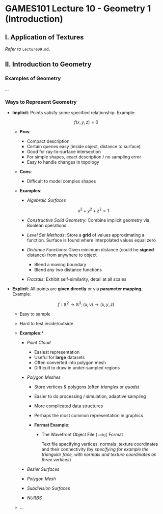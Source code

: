 # GAMES101 Lecture 10 - Geometry 1 (Introduction)

## I. Application of Textures

*Refer to* `Lecture09.md`.



## II. Introduction to Geometry

### Examples of Geometry

...

### Ways to Represent Geometry

- **Implicit**: Points satisfy some specified relationship. Example:

  $$
  f(x, y, z) = 0
  $$
  

  - **Pros**:

    - Compact description
    - Certain queries easy (inside object, distance to surface)
    - Good for ray-to-surface intersection
    - For simple shapes, exact description / no sampling error
    - Easy to handle changes in topology

  - **Cons**:

    - Difficult to model complex shapes

  - **Examples**:

    - *Algebraic Surfaces*

      $$
      x^2 + y^2 + z^2 = 1
      $$

    - *Constructive Solid Geometry*: Combine implicit geometry via Boolean operations

    - *Level Set Methods*: Store a **grid** of values approximating a function. Surface is found where interpolated values equal zero 

    - *Distance Functions*: Given minimum distance (could be **signed** distance) from anywhere to object

      - Blend a moving boundary
      - Blend any two distance functions

    - *Fractals*: Exhibit self-similarity, detail at all scales



- **Explicit**: All points are **given directly** or via **parameter mapping**. Example:
  
  $$
  f:\mathbb{R}^2 \to \mathbb{R}^3;(u,v) \to (x,y,z)
  $$

  - Easy to sample

  - Hard to test inside/outside

  - **Examples**:*

    - *Point Cloud*

      - Easiest representation
      - Useful for **large** datasets
      - Often converted into polygon mesh
      - Difficult to draw in under-sampled regions

    - *Polygon Meshes*

      - Store vertices & polygons (often *triangles* or *quads*)

      - Easier to do processing / simulation, adaptive sampling

      - More complicated data structures

      - Perhaps the most common representation in graphics

      - **Format Example**:

        - The Wavefront Object File (`.obj`) Format

          Text file specifying vertices, normals ,texture coordinates and their connectivity (by *specifying for example the triangular face, with normals and texture coordinates on three vertices*)

    - *Bezier Surfaces*

    - *Polygon Mesh*

    - *Subdivision Surfaces*

    - *NURBS*

  - ...

